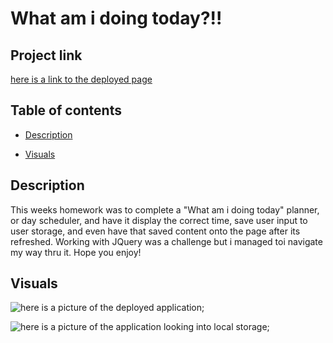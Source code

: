 # What am i doing today?!!

## Project link
[here is a link to the deployed page]()

## Table of contents
- [Description](#description)

- [Visuals](#visuals)




## Description
This weeks homework was to complete a "What am i doing today" planner, or day scheduler, and have it display the correct time, save user input to user storage, and even have that saved content onto the page after its refreshed. Working with JQuery was a challenge but i managed toi navigate my way thru it. Hope you enjoy!








## Visuals
![here is a picture of the deployed application]();

![here is a picture of the application looking into local storage]();

